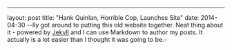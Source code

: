 ---
layout: post
title: "Hank Quinlan, Horrible Cop, Launches Site"
date: 2014-04-30
--lly got around to putting this old website together. Neat thing about it - powered by [Jekyll](http://jekyllrb.com) and I can use Markdown to author my posts. It actually is a lot easier than I thought it was going to be.-
